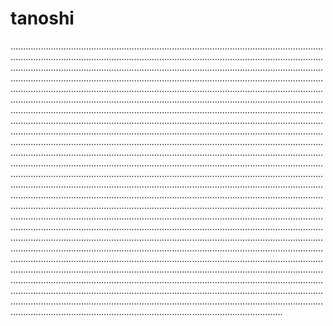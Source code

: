 # tanoshi

........................................................................................................................................................................................................................................................................................................................................................................................................................................................................................................................................................................................................................................................................................................................................................................................................................................................................................................................................................................................................................................................................................................................................................................................................................................................................................................................................................................................................................................................................................................................................................................................................................................................................................................................................................................................................................................................................................................................................................................................................................................................................................................................................................................................................................................................................................................................................................................................................................................................................................................................................................................................................................................................................................................................................................................................................................................................................................................................................................................................................................................................................................................................................................................................................................................................................................................................................